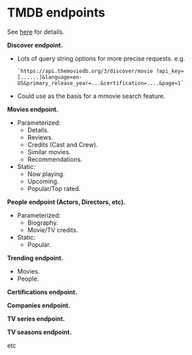 
# TMDB endpoints
See [here][tmdb] for details.

__Discover endpoint.__

+ Lots of query string options for more precise requests.
   e.g.

      `https://api.themoviedb.org/3/discover/movie ?api_key=[......]&language=en-US&primary_release_year=...&certification=....&page=1`

+ Could use as the basis for a mmovie search feature.
 
__Movies endpoint.__

+ Parameterized:
  + Details.
  + Reviews.
  + Credits (Cast and Crew).
  + Similar movies.
  + Recommendations.
+ Static:
  + Now playing.
  + Upcoming.
  + Popular/Top rated.

__People endpoint (Actors, Directors, etc).__

+ Parameterized:
  + Biography.
  + Movie/TV credits.
+ Static:
   + Popular.

__Trending endpoint.__
+ Movies.
+ People.

__Certifications endpoint.__

__Companies endpoint.__

__TV series endpoint.__

__TV seasons endpoint.__

etc 

[tmdb]: https://developers.themoviedb.org/3/getting-started/introduction